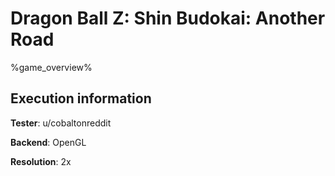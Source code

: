 # Dragon Ball Z: Shin Budokai: Another Road 

%game_overview%

## Execution information

**Tester**: u/cobaltonreddit

**Backend**: OpenGL

**Resolution**: 2x